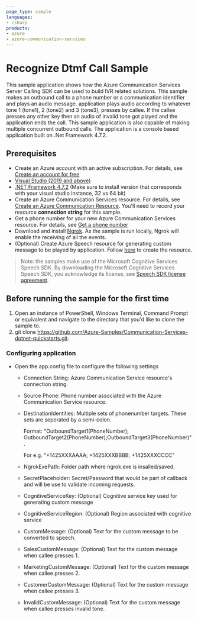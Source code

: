 ```yaml
---
page_type: sample
languages:
- csharp
products:
- azure
- azure-communication-services
---
```



# Recognize Dtmf Call Sample

This sample application shows how the Azure Communication Services Server Calling SDK can be used to build IVR related solutions. This sample makes an outbound call to a phone number or a communication identifier and plays an audio message. application plays audio according to whatever tone 1 (tone1), 2 (tone2) and 3 (tone3), presses by callee.
If the callee presses any other key then an audio of invalid tone got played and the application ends the call. This sample application is also capable of making multiple concurrent outbound calls.
The application is a console based application built on .Net Framework 4.7.2.

## Prerequisites

- Create an Azure account with an active subscription. For details, see [Create an account for free](https://azure.microsoft.com/free/)
- [Visual Studio (2019 and above)](https://visualstudio.microsoft.com/vs/)
- [.NET Framework 4.7.2](https://dotnet.microsoft.com/download/dotnet-framework/net472) (Make sure to install version that corresponds with your visual studio instance, 32 vs 64 bit)
- Create an Azure Communication Services resource. For details, see [Create an Azure Communication Resource](https://docs.microsoft.com/azure/communication-services/quickstarts/create-communication-resource). You'll need to record your resource **connection string** for this sample.
- Get a phone number for your new Azure Communication Services resource. For details, see [Get a phone number](https://docs.microsoft.com/azure/communication-services/quickstarts/telephony-sms/get-phone-number?pivots=platform-azp)
- Download and install [Ngrok](https://www.ngrok.com/download). As the sample is run locally, Ngrok will enable the receiving of all the events.
- (Optional) Create Azure Speech resource for generating custom message to be played by application. Follow [here](https://docs.microsoft.com/azure/cognitive-services/speech-service/overview#try-the-speech-service-for-free) to create the resource.

> Note: the samples make use of the Microsoft Cognitive Services Speech SDK. By downloading the Microsoft Cognitive Services Speech SDK, you acknowledge its license, see [Speech SDK license agreement](https://aka.ms/csspeech/license201809).

## Before running the sample for the first time

1. Open an instance of PowerShell, Windows Terminal, Command Prompt or equivalent and navigate to the directory that you'd like to clone the sample to.
2. git clone https://github.com/Azure-Samples/Communication-Services-dotnet-quickstarts.git.

### Configuring application

- Open the app.config file to configure the following settings

	- Connection String: Azure Communication Service resource's connection string.
	- Source Phone: Phone number associated with the Azure Communication Service resource.
	- DestinationIdentities: Multiple sets of phonenumber targets. These sets are seperated by a semi-colon.

    	Format: "OutboundTarget1(PhoneNumber); OutboundTarget2(PhoneNumber);OutboundTarget3(PhoneNumber)".

	  	For e.g. "+1425XXXAAAA; +1425XXXBBBB; +1425XXXCCCC"

	- NgrokExePath: Folder path where ngrok.exe is insalled/saved.
	- SecretPlaceholder: Secret/Password that would be part of callback and will be use to validate incoming requests.
	- CognitiveServiceKey: (Optional) Cognitive service key used for generating custom message
	- CognitiveServiceRegion: (Optional) Region associated with cognitive service
	- CustomMessage: (Optional) Text for the custom message to be converted to speech.
	- SalesCustomMessage: (Optional) Text for the custom message when callee presses 1.
	- MarketingCustomMessage: (Optional) Text for the custom message when callee presses 2.
	- CustomerCustomMessage: (Optional) Text for the custom message when callee presses 3.
	- InvalidCustomMessage: (Optional) Text for the custom message when callee presses invalid tone.
